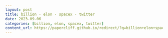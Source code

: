 ```yaml
---
layout: post
title: billion · elon · spacex · twitter
date: 2023-09-06
categories: [billion, elon, spacex, twitter]
content_url: https://papercliff.github.io/redirect/?q=billion+elon+spacex+twitter&tbs=cdr:1,cd_min:9/5/2023,cd_max:9/7/2023
---
```

